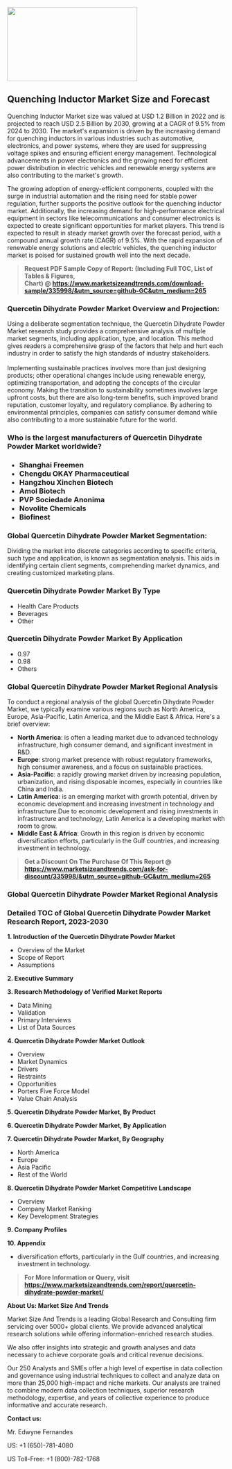 <p><img class="alignnone size-medium wp-image-20088" src="https://ffe5etoiles.com/wp-content/uploads/2024/12/MST1-300x171.png" alt="" width="300" height="171" /></p><h2>Quenching Inductor Market Size and Forecast</h2><p>Quenching Inductor Market size was valued at USD 1.2 Billion in 2022 and is projected to reach USD 2.5 Billion by 2030, growing at a CAGR of 9.5% from 2024 to 2030. The market's expansion is driven by the increasing demand for quenching inductors in various industries such as automotive, electronics, and power systems, where they are used for suppressing voltage spikes and ensuring efficient energy management. Technological advancements in power electronics and the growing need for efficient power distribution in electric vehicles and renewable energy systems are also contributing to the market's growth.</p><p>The growing adoption of energy-efficient components, coupled with the surge in industrial automation and the rising need for stable power regulation, further supports the positive outlook for the quenching inductor market. Additionally, the increasing demand for high-performance electrical equipment in sectors like telecommunications and consumer electronics is expected to create significant opportunities for market players. This trend is expected to result in steady market growth over the forecast period, with a compound annual growth rate (CAGR) of 9.5%. With the rapid expansion of renewable energy solutions and electric vehicles, the quenching inductor market is poised for sustained growth well into the next decade.</p></p><blockquote id="" class=""><strong>Request PDF Sample Copy of Report: (Including Full TOC, List of Tables &amp; Figures, Chart)&nbsp;@&nbsp;<strong><a href="https://www.marketsizeandtrends.com/download-sample/335998/&utm_source=github-GC&utm_medium=265" target="_blank">https://www.marketsizeandtrends.com/download-sample/335998/&utm_source=github-GC&utm_medium=265</a></strong></strong></blockquote><h3 id="" class="">Quercetin Dihydrate Powder Market&nbsp;Overview and Projection:</h3><p id="" class="">Using a deliberate segmentation technique, the Quercetin Dihydrate Powder Market research study provides a comprehensive analysis of multiple market segments, including application, type, and location. This method gives readers a comprehensive grasp of the factors that help and hurt each industry in order to satisfy the high standards of industry stakeholders. <br /> <br />Implementing sustainable practices involves more than just designing products; other operational changes include using renewable energy, optimizing transportation, and adopting the concepts of the circular economy. Making the transition to sustainability sometimes involves large upfront costs, but there are also long-term benefits, such improved brand reputation, customer loyalty, and regulatory compliance. By adhering to environmental principles, companies can satisfy consumer demand while also contributing to a more sustainable future for the world.</p><h3 id="" class="">Who is the largest manufacturers of&nbsp;Quercetin Dihydrate Powder Market worldwide?</h3><h3 class=""><p><ul><li>Shanghai Freemen </li><li> Chengdu OKAY Pharmaceutical </li><li> Hangzhou Xinchen Biotech </li><li> Amol Biotech </li><li> PVP Sociedade Anonima </li><li> Novolite Chemicals </li><li> Biofinest</li></ul></p></h3><h3 id="" class="">Global&nbsp;Quercetin Dihydrate Powder Market Segmentation:</h3><p id="" class="">Dividing the market into discrete categories according to specific criteria, such type and application, is known as segmentation analysis. This aids in identifying certain client segments, comprehending market dynamics, and creating customized marketing plans.</p><h3 id="" class="">Quercetin Dihydrate Powder Market&nbsp;By Type</h3><p><p><ul><li>Health Care Products</li><li> Beverages</li><li> Other</p></li></ul></p></p><h3 id="" class="">Quercetin Dihydrate Powder Market&nbsp;By Application</h3><p class=""><p><ul><li>0.97</li><li> 0.98</li><li> Others</li></ul></p></p><h3 id="" class="">Global Quercetin Dihydrate Powder Market Regional Analysis</h3><p id="" class="">To conduct a regional analysis of the global Quercetin Dihydrate Powder Market, we typically examine various regions such as North America, Europe, Asia-Pacific, Latin America, and the Middle East &amp; Africa. Here's a brief overview:</p><ul><li><strong>North America</strong>: is often a leading market due to advanced technology infrastructure, high consumer demand, and significant investment in R&amp;D.</li><li><strong>Europe</strong>: strong market presence with robust regulatory frameworks, high consumer awareness, and a focus on sustainable practices.</li><li><strong>Asia-Pacific</strong>: a rapidly growing market driven by increasing population, urbanization, and rising disposable incomes, especially in countries like China and India.</li><li><strong>Latin America</strong>: is an emerging market with growth potential, driven by economic development and increasing investment in technology and infrastructure.Due to economic development and rising investments in infrastructure and technology, Latin America is a developing market with room to grow.</li><li><strong>Middle East &amp; Africa</strong>: Growth in this region is driven by economic diversification efforts, particularly in the Gulf countries, and increasing investment in technology.</li></ul><blockquote id="" class=""><strong>Get a Discount On The Purchase Of This Report @ <strong><a href="https://www.marketsizeandtrends.com/ask-for-discount/335998/&utm_source=github-GC&utm_medium=265" target="_blank">https://www.marketsizeandtrends.com/ask-for-discount/335998/&utm_source=github-GC&utm_medium=265</a></strong></strong></blockquote><h3 id="" class="">Global Quercetin Dihydrate Powder Market Regional Analysis</h3><h3 id="" class="">Detailed TOC of Global Quercetin Dihydrate Powder Market Research Report, 2023-2030</h3><p id="" class=""><strong>1. Introduction of the Quercetin Dihydrate Powder Market</strong></p><ul><li>Overview of the Market</li><li>Scope of Report</li><li>Assumptions</li></ul><p id="" class=""><strong>2. Executive Summary</strong></p><p id="" class=""><strong>3. Research Methodology of Verified Market Reports</strong></p><ul><li>Data Mining</li><li>Validation</li><li>Primary Interviews</li><li>List of Data Sources</li></ul><p id="" class=""><strong>4. Quercetin Dihydrate Powder Market Outlook</strong></p><ul><li>Overview</li><li>Market Dynamics</li><li>Drivers</li><li>Restraints</li><li>Opportunities</li><li>Porters Five Force Model</li><li>Value Chain Analysis</li></ul><p id="" class=""><strong>5. Quercetin Dihydrate Powder Market, By Product</strong></p><p id="" class=""><strong>6. Quercetin Dihydrate Powder Market, By Application</strong></p><p id="" class=""><strong>7. Quercetin Dihydrate Powder Market, By Geography</strong></p><ul><li>North America</li><li>Europe</li><li>Asia Pacific</li><li>Rest of the World</li></ul><p id="" class=""><strong>8. Quercetin Dihydrate Powder Market Competitive Landscape</strong></p><ul><li>Overview</li><li>Company Market Ranking</li><li>Key Development Strategies</li></ul><p id="" class=""><strong>9. Company Profiles</strong></p><p id="" class=""><strong>10. Appendix</strong></p><ul><li>diversification efforts, particularly in the Gulf countries, and increasing investment in technology.</li></ul><blockquote id="" class=""><strong>For More Information or Query, visit <strong><strong><a href="https://www.marketsizeandtrends.com/report/quercetin-dihydrate-powder-market/" target="_blank">https://www.marketsizeandtrends.com/report/quercetin-dihydrate-powder-market/</a></strong></strong></strong></blockquote><p id="" class=""><strong>About Us: Market Size And Trends</strong></p><p id="" class="">Market Size And Trends is a leading Global Research and Consulting firm servicing over 5000+ global clients. We provide advanced analytical research solutions while offering information-enriched research studies.</p><p id="" class="">We also offer insights into strategic and growth analyses and data necessary to achieve corporate goals and critical revenue decisions.</p><p id="" class="">Our 250 Analysts and SMEs offer a high level of expertise in data collection and governance using industrial techniques to collect and analyze data on more than 25,000 high-impact and niche markets. Our analysts are trained to combine modern data collection techniques, superior research methodology, expertise, and years of collective experience to produce informative and accurate research.</p><p id="" class=""><strong>Contact us:</strong></p><p id="" class="">Mr. Edwyne Fernandes</p><p id="" class="">US: +1 (650)-781-4080</p><p id="" class="">US Toll-Free: +1 (800)-782-1768</p>
